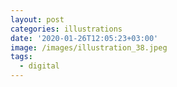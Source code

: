 ```yaml
---
layout: post
categories: illustrations
date: '2020-01-26T12:05:23+03:00'
image: /images/illustration_38.jpeg
tags:
  - digital
---
```

